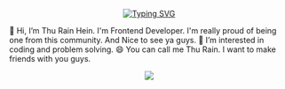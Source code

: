 <p align="center">
  <a href="https://git.io/typing-svg"><img src="https://readme-typing-svg.demolab.com?font=Fira+Code&pause=1000&color=8A3AF7&random=false&width=435&lines=Hello+World!;I'm+Thu+Rain+Hein;It+is+good+to+see+you%2C+guys." alt="Typing SVG" /></a>
  
</p>



👋 Hi, I’m Thu Rain Hein. I'm Frontend Developer.
I'm really proud of being one from this community. And Nice to see ya guys.
👀 I’m interested in coding and problem solving. 
😄 You can call me Thu Rain. I want to make friends with you guys.


<p align="center">
  <a href="https://skillicons.dev">
    <img src="https://skillicons.dev/icons?i=vscode,linkedin,github,html,css,sass,js,react,flutter" />
  </a>
</p>



